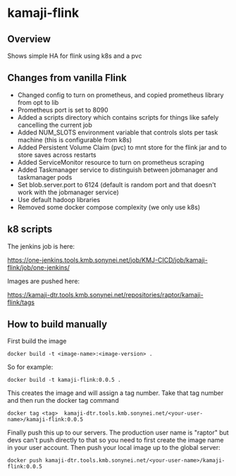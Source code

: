 # kamaji-flink

## Overview

Shows simple HA for flink using k8s and a pvc

## Changes from vanilla Flink

* Changed config to turn on prometheus, and copied prometheus library from opt to lib
* Prometheus port is set to 8090
* Added a scripts directory which contains scripts for things like safely cancelling the current job
* Added NUM_SLOTS environment variable that controls slots per task machine (this is configurable from k8s)
* Added Persistent Volume Claim (pvc) to mnt store for the flink jar and to store saves across restarts
* Added ServiceMonitor resource to turn on prometheus scraping
* Added Taskmanager service to distinguish between jobmanager and taskmanager pods
* Set blob.server.port to 6124 (default is random port and that doesn't work with the jobmanager service)
* Use default hadoop libraries
* Removed some docker compose complexity (we only use k8s)

## k8 scripts

The jenkins job is here:

https://one-jenkins.tools.kmb.sonynei.net/job/KMJ-CICD/job/kamaji-flink/job/one-jenkins/

Images are pushed here:

https://kamaji-dtr.tools.kmb.sonynei.net/repositories/raptor/kamaji-flink/tags

## How to build manually

First build the image

```docker build -t <image-name>:<image-version> .``` 

So for example:

```docker build -t kamaji-flink:0.0.5 .```

This creates the image and will assign a tag number. Take that tag number and then run the docker tag command

```docker tag <tag>  kamaji-dtr.tools.kmb.sonynei.net/<your-user-name>/kamaji-flink:0.0.5```

Finally push this up to our servers. The production user name is "raptor" but devs can't push directly to that so you 
need to first create the image name in your user account. Then push your local image up to the global server:

```docker push kamaji-dtr.tools.kmb.sonynei.net/<your-user-name>/kamaji-flink:0.0.5```


